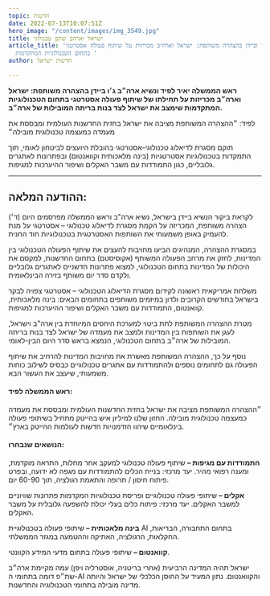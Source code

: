 ```yaml
---
topic: חדשות
date: 2022-07-13T10:07:51Z
hero_image: "/content/images/img_3549.jpg"
title: ישראל וארהב שתפ טכנולוגי
article_title: 'לפיד וביידן בהצהרה משותפת: ישראל וארה״ב מכריזות על שיתוף פעולה אסטרטגי
  בתחום הטכנולוגיות המתקדמות '
author: חדשות ישראל

---
```

**ראש הממשלה יאיר לפיד ונשיא ארה״ב ג׳ו ביידן בהצהרה משותפת: ישראל וארה״ב מכריזות על תחילתו של שיתוף פעולה אסטרטגי בתחום הטכנולוגיות המתקדמות שימצב את ישראל לצד בנות בריתה המובילות של ארה״ב.**

לפיד: ״ההצהרה המשותפת מציבה את ישראל בחזית החדשנות העולמית ומבססת את מעמדה כמעצמה טכנולוגית מובילה״

תוקם מסגרת לדיאלוג טכנולוגי-אסטרטגי בהובלת היועצים לביטחון לאומי, תוך התמקדות בטכנולוגיות אסטרטגיות (בינה מלאכותית וקוואנטום) ובפתרונות לאתגרים גלובליים, כגון התמודדות עם משבר האקלים ושיפור ההיערכות למגיפות.

***

## ההודעה המלאה:

לקראת ביקור הנשיא ביידן בישראל, נשיא ארה"ב וראש הממשלה מפרסמים היום (ד׳) הצהרה משותפת, המכריזה על הקמת מסגרת לדיאלוג טכנולוגי – אסטרטגי על מנת להעמיק באופן משמעותי את השותפות האסטרטגית בטכנולוגיות חוד החנית.

במסגרת ההצהרה, המנהיגים הביעו מחויבות להעצים את שיתוף הפעולה הטכנולוגי בין המדינות, לחזק את מרחב הפעולה המשותף (אקוסיסטם) בתחום החדשנות, למקסם את היכולות של המדינות בתחום הטכנולוגי, למצוא פתרונות חדשניים לאתגרים גלובליים ולקדם סדר יום משותף בזירה הבינלאומית.

משלחת אמריקאית ראשונה לקידום מסגרת הדיאלוג הטכנולוגי – אסטרטגי צפויה לבקר בישראל בחודשים הקרובים ולדון במיזמים משותפים בתחומים הבאים: בינה מלאכותית, קוואנטום, התמודדות עם משבר האקלים ושיפור ההיערכות למגיפות.

מטרת ההצהרה המשותפת לתת ביטוי למערכת היחסים המיוחדת בין ארה"ב וישראל, לעגן את השותפות בין המדינות ולמצב את מעמדה של ישראל לצד בנות בריתה המובילות של ארה״ב בתחום הטכנולוגי, הנמצא בראש סדר היום הבין-לאומי.

נוסף על כך, ההצהרה המשותפת מאשרת את מחויבות המדינות להרחיב את שיתוף הפעולה גם לתחומים נוספים ולהתמודדות עם אתגרים טכנולוגיים כבסיס לשילוב כוחות משמעותי, שיעצב את העשור הבא.

#### ראש הממשלה לפיד:

״ההצהרה המשותפת מציבה את ישראל בחזית החדשנות העולמית ומבססת את מעמדה כמעצמה טכנולוגית מובילה. החזון שלנו למיליון איש בהייטק מתחיל בשיתופי פעולה בינלאומיים שיהוו הזדמנויות חדשות לעולמות ההייטק בארץ״.

#### הנושאים שנבחרו:

**התמודדות עם מגיפות –** שיתוף פעולה טכנולוגי למעקב אחר מחלות, התראה מוקדמת, ומענה רפואי מהיר. יעד מרכזי: בניית הכלים להתמודדות עם מגפה לא ידועה, ובפרט פיתוח חיסון / תרופה והתאמת רגולציה, תוך 60-90 יום.

**אקלים –** שיתופי פעולה טכנולוגיים ופריסת טכנולוגיות המקדמות פתרונות שוויוניים למשבר האקלים. יעד מרכזי: פיתוח כלים בעלי יכולת להשפעה גלובלית על משבר האקלים.

**בינה מלאכותית –** שיתופי פעולה בטכנולוגיית AI בתחום התחבורה, הבריאות, החקלאות, הרגולציה, האתיקה וההטמעה במגזר הממשלתי.

**קוואנטום –** שיתופי פעולה בתחום מדעי המידע הקוונטי.

ישראל תהיה המדינה הרביעית (אחרי בריטניה, אוסטרליה ויפן) עמה מקיימת ארה״ב שת״פ דומה בתחומי ה-AI והקוואנטום. נתון המעיד על החוסן הכלכלי של ישראל והיותה מדינה מובילה בתחומי הטכנולוגיה והחדשנות.